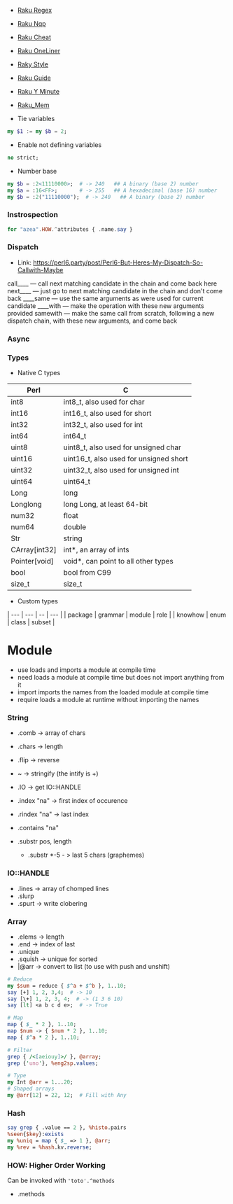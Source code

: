 * [Raku Regex](Raku-Regex)
* [Raku Nqp](Raku-Nqp)
* [Raku Cheat](Raku-Cheat)
* [Raku OneLiner](Raku-OneLiner)
* [Raky Style](Raky-Style)
* [Raku Guide](Raku-Guide)
* [Raku Y Minute](Raku-Y-Minute)
* [Raku_Mem](Raku_Mem)



* Tie variables
```raku
my $1 := my $b = 2;
```

* Enable not defining variables
```raku
no strict;
```

* Number base
```raku
my $b = :2<11110000>;  # -> 240   ## A binary (base 2) number
my $a = :16<FF>;       # -> 255   ## A hexadecimal (base 16) number
my $b = :2("11110000");  # -> 240   ## A binary (base 2) number
```

### Instrospection

```raku
for "azea".HOW.^attributes { .name.say }
```

###  Dispatch 


* Link: https://perl6.party/post/Perl6-But-Heres-My-Dispatch-So-Callwith-Maybe

call____ — call next matching candidate in the chain and come back here
next____ — just go to next matching candidate in the chain and don't come back
____same — use the same arguments as were used for current candidate
____with — make the operation with these new arguments provided
samewith — make the same call from scratch, following a new dispatch chain, with these new arguments, and come back


### Async

### Types

* Native C types

| Perl          | C |
| ---           | --- |
| int8          | int8_t, also used for char |
| int16         | int16_t, also used for short |
| int32         | int32_t, also used for int |
| int64         | int64_t |
| uint8         | uint8_t, also used for unsigned char |
| uint16        | uint16_t, also used for unsigned short |
| uint32        | uint32_t, also used for unsigned int |
| uint64        | uint64_t |
| Long          | long |
| Longlong      | long Long, at least 64-bit |
| num32         | float |
| num64         | double |
| Str           | string |
| CArray[int32] | int*, an array of ints |
| Pointer[void] | void*, can point to all other types |
| bool          | bool from C99 |
| size_t        | size_t |

* Custom types

| ---     | ---     | --     | --- |
| package | grammar | module | role |
| knowhow | enum    | class  | subset |

# Module

* use loads and imports a module at compile time
* need loads a module at compile time but does not import anything from it
* import imports the names from the loaded module at compile time
* require loads a module at runtime without importing the names

### String

* .comb -> array of chars
* .chars -> length
* .flip -> reverse
* ~ -> stringify (the intify is +)
* .IO -> get IO::HANDLE


* .index "na" -> first index of occurence
* .rindex "na" -> last index
* .contains "na"
* .substr pos, length
  * .substr *-5 - > last 5 chars (graphemes)


### IO::HANDLE

* .lines -> array of chomped lines
* .slurp
* .spurt -> write clobering


### Array

* .elems -> length
* .end -> index of last
* .unique
* .squish -> unique for sorted
* |@arr -> convert to list (to use with push and unshift)

```perl
# Reduce
my $sum = reduce { $^a + $^b }, 1..10;
say [+] 1, 2, 3,4;  # -> 10
say [\+] 1, 2, 3, 4;  # -> (1 3 6 10)
say [lt] <a b c d e>;  # -> True

# Map
map { $_ * 2 }, 1..10;
map $num -> { $num * 2 }, 1..10;
map { $^a * 2 }, 1..10;

# Filter
grep { /<[aeiouy]>/ }, @array;
grep {'uno'}, %eng2sp.values;
```

```perl
# Type
my Int @arr = 1...20;
# Shaped arrays
my @arr[12] = 22, 12;  # Fill with Any
```

### Hash

```perl
say grep { .value == 2 }, %histo.pairs
%seen{$key}:exists
my %uniq = map { $_ => 1 }, @arr;
my %rev = %hash.kv.reverse;
```

### HOW: Higher Order Working

Can be invoked with `'toto'.^methods`


* .methods 




